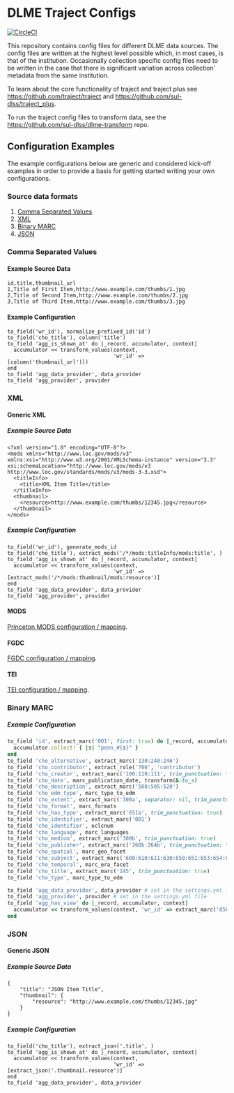 # DLME Traject Configs

[![CircleCI](https://circleci.com/gh/sul-dlss/dlme-traject.svg?style=svg)](https://circleci.com/gh/sul-dlss/dlme-traject 'CI Build status')

This repository contains config files for different DLME data sources. The config files are written at the highest level possible which, in most cases, is that of the institution. Occasionally collection specific config files need to be written in the case that there is significant variation across collection' metadata from the same institution.

To learn about the core functionality of traject and traject plus see https://github.com/traject/traject and https://github.com/sul-dlss/traject_plus.

To run the traject config files to transform data, see the https://github.com/sul-dlss/dlme-transform repo.

## Configuration Examples

The example configurations below are generic and considered kick-off examples in order to
provide a basis for getting started writing your own configurations.

### Source data formats

1. [Comma Separated Values](#comma-separated-values)
2. [XML](#xml)
3. [Binary MARC](#binary-marc)
4. [JSON](#json)

### Comma Separated Values

#### Example Source Data

```
id,title,thumbnail_url
1,Title of First Item,http://www.example.com/thumbs/1.jpg
2,Title of Second Item,http://www.example.com/thumbs/2.jpg
3,Title of Third Item,http://www.example.com/thumbs/3.jpg
```

#### Example Configuration

```
to_field('wr_id'), normalize_prefixed_id('id')
to_field('cho_title'), column('title')
to_field 'agg_is_shown_at' do |_record, accumulator, context|
  accumulator << transform_values(context,
                                  'wr_id' => [column('thumbnail_url')])
end
to_field 'agg_data_provider', data_provider
to_field 'agg_provider', provider
```

### XML

#### Generic XML

##### Example Source Data

```
<?xml version="1.0" encoding="UTF-8"?>
<mods xmlns="http://www.loc.gov/mods/v3" xmlns:xsi="http://www.w3.org/2001/XMLSchema-instance" version="3.3" xsi:schemaLocation="http://www.loc.gov/mods/v3 http://www.loc.gov/standards/mods/v3/mods-3-3.xsd">
  <titleInfo>
    <title>XML Item Title</title>
  </titleInfo>
  <thumbnail>
    <resource>http://www.example.com/thumbs/12345.jpg</resource>
  </thumbnail>
</mods>
```

##### Example Configuration

```
to_field('wr_id'), generate_mods_id
to_field('cho_title'), extract_mods('/*/mods:titleInfo/mods:title', )
to_field 'agg_is_shown_at' do |_record, accumulator, context|
  accumulator << transform_values(context,
                                  'wr_id' => [extract_mods('/*/mods:thumbnail/mods:resource')]
end
to_field 'agg_data_provider', data_provider
to_field 'agg_provider', provider
```

#### MODS

[Princeton MODS configuration / mapping](./mods_config.rb).

#### FGDC

[FGDC configuration / mapping](../lib/traject/fgdc_config.rb).

#### TEI

[TEI configuration / mapping](../lib/traject/tei_config.rb).

### Binary MARC


##### Example Configuration

```ruby
to_field 'id', extract_marc('001', first: true) do |_record, accumulator, _context|
  accumulator.collect! { |s| "penn_#{s}" }
end
to_field 'cho_alternative', extract_marc('130:240:246')
to_field 'cho_contributor', extract_role('700', 'contributor')
to_field 'cho_creator', extract_marc('100:110:111', trim_punctuation: true)
to_field 'cho_date', marc_publication_date, transform(&:to_s)
to_field 'cho_description', extract_marc('500:505:520')
to_field 'cho_edm_type', marc_type_to_edm
to_field 'cho_extent', extract_marc('300a', separator: nil, trim_punctuation: true)
to_field 'cho_format', marc_formats
to_field 'cho_has_type', extract_marc('651a', trim_punctuation: true)
to_field 'cho_identifier', extract_marc('001')
to_field 'cho_identifier', oclcnum
to_field 'cho_language', marc_languages
to_field 'cho_medium', extract_marc('300b', trim_punctuation: true)
to_field 'cho_publisher', extract_marc('260b:264b', trim_punctuation: true)
to_field 'cho_spatial', marc_geo_facet
to_field 'cho_subject', extract_marc('600:610:611:630:650:651:653:654:690:691:692')
to_field 'cho_temporal', marc_era_facet
to_field 'cho_title', extract_marc('245', trim_punctuation: true)
to_field 'cho_type', marc_type_to_edm

to_field 'agg_data_provider', data_provider # set in the settings.yml file
to_field 'agg_provider', provider # set in the settings.yml file
to_field 'agg_has_view' do |_record, accumulator, context|
  accumulator << transform_values(context, 'wr_id' => extract_marc('856u', first: true))
end
```

### JSON

#### Generic JSON

##### Example Source Data

```
{
	"title": "JSON Item Title",
	"thumbnail": {
		"resource": "http://www.example.com/thumbs/12345.jpg"
	}
}
```

##### Example Configuration

```
to_field('cho_title'), extract_json('.title', )
to_field 'agg_is_shown_at' do |_record, accumulator, context|
  accumulator << transform_values(context,
                                  'wr_id' => [extract_json('.thumbnail.resource')]
end
to_field 'agg_data_provider', data_provider
```
